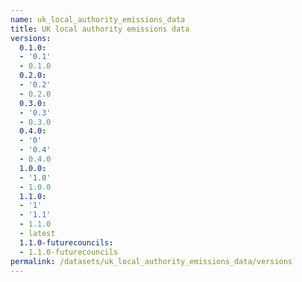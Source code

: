 ```yaml
---
name: uk_local_authority_emissions_data
title: UK local authority emissions data
versions:
  0.1.0:
  - '0.1'
  - 0.1.0
  0.2.0:
  - '0.2'
  - 0.2.0
  0.3.0:
  - '0.3'
  - 0.3.0
  0.4.0:
  - '0'
  - '0.4'
  - 0.4.0
  1.0.0:
  - '1.0'
  - 1.0.0
  1.1.0:
  - '1'
  - '1.1'
  - 1.1.0
  - latest
  1.1.0-futurecouncils:
  - 1.1.0-futurecouncils
permalink: /datasets/uk_local_authority_emissions_data/versions
---
```

